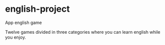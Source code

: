 # english-project
App english game

Twelve games divided in three categories where you can learn english while you enjoy.

